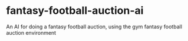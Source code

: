 # fantasy-football-auction-ai
An AI for doing a fantasy football auction, using the gym fantasy football auction environment
